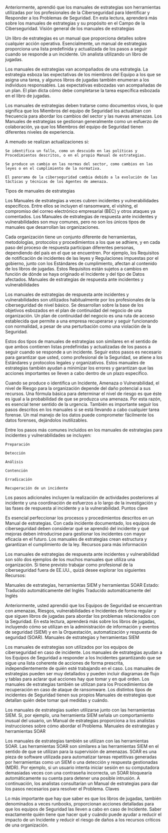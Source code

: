 Anteriormente, aprendió que los manuales de estrategias son herramientas utilizadas por los profesionales de la Ciberseguridad para Identificar y Responder a los Problemas de Seguridad. En esta lectura, aprenderá más sobre los manuales de estrategias y su propósito en el Campo de la Ciberseguridad.
Visión general de los manuales de estrategias

Un libro de estrategias es un manual que proporciona detalles sobre cualquier acción operativa. Esencialmente, un manual de estrategias proporciona una lista predefinida y actualizada de los pasos a seguir cuando se responde a un incidente.
Un analista utilizando un libro de jugadas.

Los manuales de estrategias van acompañados de una estrategia. La estrategia esboza las expectativas de los miembros del Equipo a los que se asigna una tarea, y algunos libros de jugadas también enumeran a los individuos responsables. Las expectativas esbozadas van acompañadas de un plan. El plan dicta cómo debe completarse la tarea específica esbozada en el libro de jugadas.

Los manuales de estrategias deben tratarse como documentos vivos, lo que significa que los Miembros del equipo de Seguridad los actualizan con frecuencia para abordar los cambios del sector y las nuevas amenazas. Los Manuales de estrategias se gestionan generalmente como un esfuerzo de colaboración, ya que los Miembros del equipo de Seguridad tienen diferentes niveles de experiencia.

A menudo se realizan actualizaciones si:

    Se identifica un fallo, como un descuido en las políticas y Procedimientos descritos, o en el propio Manual de estrategias.

    Se produce un cambio en las normas del sector, como cambios en las leyes o en el cumplimiento de la normativa.

    El panorama de la ciberseguridad cambia debido a la evolución de las tácticas y técnicas de los Agentes de amenaza.

Tipos de manuales de estrategias

Los Manuales de estrategias a veces cubren incidentes y vulnerabilidades específicos. Entre ellos se incluyen el ransomware, el vishing, el compromiso del correo electrónico empresarial (BEC) y otros ataques ya comentados. Los Manuales de estrategias de respuesta ante incidentes y vulnerabilidades son muy comunes, pero no son los únicos tipos de manuales que desarrollan las organizaciones.

Cada organización tiene un conjunto diferente de herramientas, metodologías, protocolos y procedimientos a los que se adhiere, y en cada paso del proceso de respuesta participan diferentes personas, dependiendo del país en el que se encuentren. Por ejemplo, los Requisitos de notificación de incidentes de las leyes y Regulaciones impuestas por el gobierno, junto con los Estándares de cumplimiento, afectan al contenido de los libros de jugadas. Estos Requisitos están sujetos a cambios en función de dónde se haya originado el Incidente y del tipo de Datos afectados.
Manuales de estrategias de respuesta ante incidentes y vulnerabilidades

Los manuales de estrategias de respuesta ante incidentes y vulnerabilidades son utilizados habitualmente por los profesionales de la ciberseguridad de nivel básico. Se desarrollan sobre la base de los objetivos esbozados en el plan de continuidad del negocio de una organización. Un plan de continuidad del negocio es una ruta de acceso establecida que permite a una empresa recuperarse y seguir funcionando con normalidad, a pesar de una perturbación como una violación de la Seguridad.

Estos dos tipos de manuales de estrategias son similares en el sentido de que ambos contienen listas predefinidas y actualizadas de los pasos a seguir cuando se responde a un incidente. Seguir estos pasos es necesario para garantizar que usted, como profesional de la Seguridad, se atiene a los Estándares y protocolos legales y organizativos. Estos manuales de estrategias también ayudan a minimizar los errores y garantizan que las acciones importantes se lleven a cabo dentro de un plazo específico.

Cuando se produce o identifica un Incidente, Amenaza o Vulnerabilidad, el nivel de Riesgo para la organización depende del daño potencial a sus recursos. Una fórmula básica para determinar el nivel de riesgo es que éste es igual a la probabilidad de que se produzca una amenaza. Por esta razón, es esencial tener sentido de la urgencia. También es importante seguir los pasos descritos en los manuales si se está llevando a cabo cualquier tarea forense. Un mal manejo de los datos puede comprometer fácilmente los datos forenses, dejándolos inutilizables.

Entre los pasos más comunes incluidos en los manuales de estrategias para incidentes y vulnerabilidades se incluyen:

    Preparación

    Detección

    Análisis

    Contención

    Erradicación

    Recuperación de un incidente

Los pasos adicionales incluyen la realización de actividades posteriores al incidente y una coordinación de esfuerzos a lo largo de la investigación y las fases de respuesta al incidente y a la vulnerabilidad.
Puntos clave

Es esencial perfeccionar los procesos y procedimientos descritos en un Manual de estrategias. Con cada incidente documentado, los equipos de ciberseguridad deben considerar qué se aprendió del incidente y qué mejoras deben introducirse para gestionar los incidentes con mayor eficacia en el futuro. Los manuales de estrategias crean estructura y garantizan el cumplimiento de la ley.
Recursos para más información

Los manuales de estrategias de respuesta ante incidentes y vulnerabilidad son sólo dos ejemplos de los muchos manuales que utiliza una organización. Si tiene previsto trabajar como profesional de la ciberseguridad fuera de EE.UU., quizá desee explorar los siguientes Recursos:


Manuales de estrategias, herramientas SIEM y herramientas SOAR
Estado: Traducido automáticamente del Inglés
Traducido automáticamente del Inglés

Anteriormente, usted aprendió que los Equipos de Seguridad se encuentran con amenazas, Riesgos, vulnerabilidades e Incidentes de forma regular y que siguen libros de jugadas para abordar los problemas relacionados con la Seguridad. En esta lectura, aprenderá más sobre los libros de jugadas, incluyendo cómo se utilizan en la administración de información y eventos de seguridad (SIEM) y en la Orquestación, automatización y respuesta de seguridad (SOAR).
Manuales de estrategias y herramientas SIEM

Los manuales de estrategias son utilizados por los equipos de ciberseguridad en caso de incidente. Los manuales de estrategias ayudan a los Equipos de Seguridad a responder a los Incidentes garantizando que se sigue una lista coherente de acciones de forma prescrita, independientemente de quién esté trabajando en el caso. Los manuales de estrategias pueden ser muy detallados y pueden incluir diagramas de flujo y tablas para aclarar qué acciones hay que tomar y en qué orden. Los manuales de estrategias también se utilizan para los Procedimientos de recuperación en caso de ataque de ransomware. Los distintos tipos de incidentes de Seguridad tienen sus propios Manuales de estrategias que detallan quién debe tomar qué medidas y cuándo.

Los manuales de estrategias suelen utilizarse junto con las herramientas SIEM. Si, por ejemplo, una herramienta SIEM señala un comportamiento inusual del usuario, un Manual de estrategias proporciona a los analistas instrucciones sobre cómo abordar el Problema.
Manuales de estrategias y herramientas SOAR

Los manuales de estrategias también se utilizan con las herramientas SOAR. Las herramientas SOAR son similares a las herramientas SIEM en el sentido de que se utilizan para la supervisión de amenazas. SOAR es una pieza de software utilizada para automatizar tareas repetitivas generadas por herramientas como un SIEM o una detección y respuesta gestionadas (MDR). Por ejemplo, si un usuario intenta iniciar sesión en su computadora demasiadas veces con una contraseña incorrecta, un SOAR bloquearía automáticamente su cuenta para detener una posible intrusión. A continuación, los analistas consultarían un Manual de estrategias para dar los pasos necesarios para resolver el Problema.
Claves

Lo más importante que hay que saber es que los libros de jugadas, también denominados a veces runbooks, proporcionan acciones detalladas para que los equipos de Seguridad las lleven a cabo en caso de Incidente. Saber exactamente quién tiene que hacer qué y cuándo puede ayudar a reducir el impacto de un Incidente y reducir el riesgo de daños a los recursos críticos de una organización. 